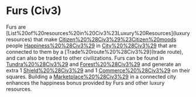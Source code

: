 # Furs (Civ3)

Furs are [List%20of%20resources%20in%20Civ3%23Luxury%20Resources](luxury resources) that make [Citizen%20%28Civ3%29%23Citizen%20moods](content) people [Happiness%20%28Civ3%29](happy) in [City%20%28Civ3%29](cities) that are connected to them by a [Trade%20route%20%28Civ3%29](trade route), and can also be traded to other civilizations. Furs can be found in [Tundra%20%28Civ3%29](Tundra) and [Forest%20%28Civ3%29](Forest) and generate an extra 1 [Shield%20%28Civ3%29](shield) and 1 [Commerce%20%28Civ3%29](commerce) on their squares.
Building a [Marketplace%20%28Civ3%29](Marketplace) in a connected city enhances the happiness bonus provided by Furs and other luxury resources.